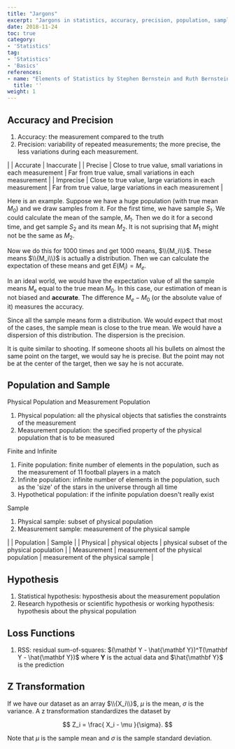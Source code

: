 ```yaml
---
title: "Jargons"
excerpt: "Jargons in statistics, accuracy, precision, population, sample, etl"
date: 2018-11-24
toc: true
category:
- 'Statistics'
tag:
- 'Statistics'
- 'Basics'
references:
- name: "Elements of Statistics by Stephen Bernstein and Ruth Bernstein"
  title: ''
weight: 1
---
```


## Accuracy and Precision

1. Accuracy: the measurement compared to the truth
2. Precision: variability of repeated measurements; the more precise, the less variations during each measurement.

| | Accurate | Inaccurate |
| Precise |  Close to true value, small variations in each measurement | Far from true value, small variations in each measurement  |
| Imprecise |  Close to true value, large variations in each measurement  |  Far from true value, large variations in each measurement  |

Here is an example. Suppose we have a huge population (with true mean $M_0$) and we draw samples from it. For the first time, we have sample $S_1$. We could calculate the mean of the sample, $M_1$. Then we do it for a second time, and get sample $S_2$ and its mean $M_2$. It is not suprising that $M_1$ might not be the same as $M_2$.

Now we do this for 1000 times and get 1000 means, $\\{M_i\\}$. These means  $\\{M_i\\}$ is actually a distribution. Then we can calculate the expectation of these means and get $E(M_i) = M_e$. 

In an ideal world, we would have the expectation value of all the sample means $M_e$ equal to the true mean $M_0$. In this case, our estimation of mean is not biased and **accurate**. The difference $M_e-M_0$ (or the absolute value of it) measures the accuracy.

Since all the sample means form a distribution. We would expect that most of the cases, the sample mean is close to the true mean. We would have a dispersion of this distribution. The dispersion is the precision. 

It is quite similar to shooting. If someone shoots all his bullets on almost the same point on the target, we would say he is precise. But the point may not be at the center of the target, then we say he is not accurate.


## Population and Sample

Physical Population and Measurement Population

1. Physical population: all the physical objects that satisfies the constraints of the measurement
2. Measurement population: the specified property of the physical population that is to be measured

Finite and Infinite

1. Finite population: finite number of elements in the population, such as the measurement of 11 football players in a match
2. Infinite population: infinite number of elements in the population, such as the 'size' of the stars in the universe through all time
3. Hypothetical population: if the infinite population doesn't really exist

Sample 

1. Physical sample: subset of physical population
2. Measurement sample: measurement of the physical sample

| | Population | Sample |
| Physical | physical objects | physical subset of the physical population |
| Measurement | measurement of the physical population |  measurement of the physical sample  |


## Hypothesis

1. Statistical hypothesis: hyposthesis about the measurement population
2. Research hypothesis or scientific hypothesis or working hypothesis: hypothesis about the physical population


## Loss Functions

1. RSS: residual sum-of-squares: $(\mathbf Y - \hat{\mathbf Y})^T(\mathbf Y - \hat{\mathbf Y})$ where $\mathbf Y$ is the actual data and $\hat{\mathbf Y}$ is the prediction

## Z Transformation

If we have our dataset as an array $\\{X_i\\}$, $\mu$ is the mean, $\sigma$ is the variance. A z transformation standardizes the dataset by

$$
Z_i = \frac{ X_i - \mu }{\sigma}.
$$

Note that $\mu$ is the sample mean and $\sigma$ is the sample standard deviation.
